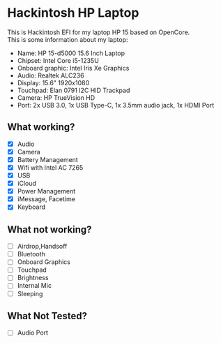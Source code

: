 # Hackintosh HP Laptop
This is Hackintosh EFI for my laptop HP 15 based on OpenCore.\
This is some information about my laptop:
* Name: HP 15-d5000 15.6 Inch Laptop
* Chipset: Intel Core i5-1235U
* Onboard graphic: Intel Iris Xe Graphics
* Audio: Realtek ALC236
* Display: 15.6" 1920x1080
* Touchpad: Elan 0791 I2C HID Trackpad
* Camera: HP TrueVision HD
* Port: 2x USB 3.0, 1x USB Type-C, 1x 3.5mm audio jack, 1x HDMI Port
## What working?
- [x] Audio
- [x] Camera
- [x] Battery Management
- [x] Wifi with Intel AC 7265
- [x] USB
- [x] iCloud
- [x] Power Management
- [x] iMessage, Facetime
- [x] Keyboard
## What not working?
- [ ] Airdrop,Handsoff
- [ ] Bluetooth
- [ ] Onboard Graphics
- [ ] Touchpad
- [ ] Brightness
- [ ] Internal Mic
- [ ] Sleeping
## What Not Tested?
- [ ] Audio Port
